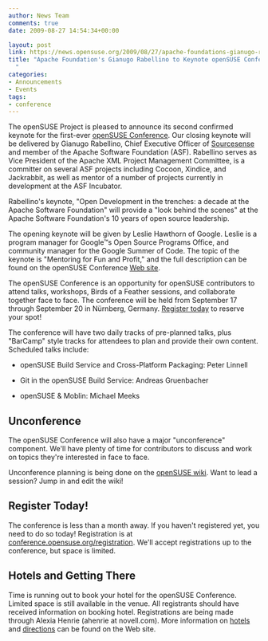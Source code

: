 ```yaml
---
author: News Team
comments: true
date: 2009-08-27 14:54:34+00:00

layout: post
link: https://news.opensuse.org/2009/08/27/apache-foundations-gianugo-rabellino-to-keynote-opensuse-conference/
title: "Apache Foundation's Gianugo Rabellino to Keynote openSUSE Conference\
  "
categories:
- Announcements
- Events
tags:
- conference
---
```

The openSUSE Project is pleased to announce its second confirmed keynote for the first-ever [openSUSE Conference](http://conference.opensuse.org/). Our closing keynote will be delivered by Gianugo Rabellino, Chief Executive Officer of [Sourcesense](http://www.sourcesense.com/en/home) and member of the Apache Software Foundation (ASF). Rabellino serves as Vice President of the Apache XML Project Management Committee, is a committer on several ASF projects including Cocoon, Xindice, and Jackrabbit, as well as mentor of a number of projects currently in development at the ASF Incubator.

Rabellino's keynote, "Open Development in the trenches: a decade at the Apache Software Foundation" will provide a "look behind the scenes" at the Apache Software Foundation's 10 years of open source leadership.

The opening keynote will be given by Leslie Hawthorn of Google. Leslie is a program manager for Google™s Open Source Programs Office, and community manager for the Google Summer of Code. The topic of the keynote is "Mentoring for Fun and Profit," and the full description can be found on the openSUSE Conference [Web site](http://conference.opensuse.org/).

The openSUSE Conference is an opportunity for openSUSE contributors to attend talks, workshops, Birds of a Feather sessions, and collaborate together face to face. The conference will be held from September 17 through September 20 in Nürnberg, Germany. [Register today](http://conference.opensuse.org/registration/) to reserve your spot!

The conference will have two daily tracks of pre-planned talks, plus "BarCamp" style tracks for attendees to plan and provide their own content. Scheduled talks include:



	
  * openSUSE Build Service and Cross-Platform Packaging: Peter Linnell

	
  * Git in the openSUSE Build Service: Andreas Gruenbacher

	
  * openSUSE & Moblin: Michael Meeks




## Unconference


The openSUSE Conference will also have a major "unconference" component. We'll have plenty of time for contributors to discuss and work on topics they're interested in face to face.

Unconference planning is being done on the [openSUSE wiki](http://en.opensuse.org/OpenSUSE_Conf_2009_Unconference). Want to lead a session? Jump in and edit the wiki!


## Register Today!


The conference is less than a month away. If you haven't registered yet, you need to do so today! Registration is at [conference.opensuse.org/registration](http://conference.opensuse.org/registration/). We'll accept registrations up to the conference, but space is limited.


## Hotels and Getting There


Time is running out to book your hotel for the openSUSE Conference. Limited space is still available in the venue. All registrants should have received information on booking hotel. Registrations are being made through Alexia Henrie (ahenrie at novell.com). More information on [hotels](http://conference.opensuse.org/where-to-stay/) and [directions](http://conference.opensuse.org/getting-there/) can be found on the Web site.		
